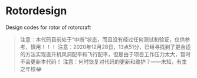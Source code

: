 # Rotordesign
Design codes for rotor of rotorcraft

> 注意：本代码目前处于“中断”状态，而且没有经过任何测试和验证，仅供参考，慎用！！！
> 注意：2020年12月28日，13点51分，已经寻找到了更合适的方法实现直升机风洞配平和飞行配平，但是由于项目工作压力太大，暂时不会更新本代码！
> 注意：何时恢复对代码的更新和维护？——未知，有生之年校😂
